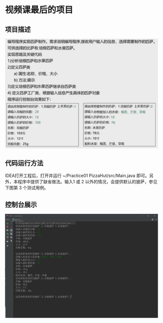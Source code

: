 # 视频课最后的项目

## 项目描述

![image_50846](.\pic\image_50846.png)

## 代码运行方法

IDEA打开工程后，打开并运行 ~/Practice01 PizzaHut/src/Main.java 即可。另外，本程序中提供了缺省做法。输入1 或 2 以外的情况，会提供默认的披萨，参见下图第 3 个测试用例。

## 控制台展示

![image_1596016124](.\pic\image_1596016124.png)
